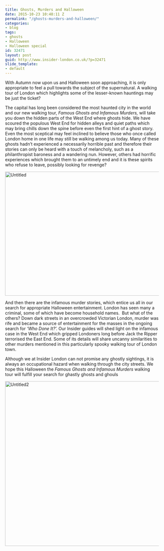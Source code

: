 ```yaml
---
title: Ghosts, Murders and Halloween
date: 2015-10-23 10:48:11 Z
permalink: "/ghosts-murders-and-halloween/"
categories:
- blog
tags:
- ghosts
- Halloween
- Halloween special
id: 32471
layout: post
guid: http://www.insider-london.co.uk/?p=32471
slide_template:
- default
---
```


With Autumn now upon us and Halloween soon approaching, it is only appropriate to feel a pull towards the subject of the supernatural. A walking tour of London which highlights some of the lesser-known hauntings may be just the ticket?

The capital has long been considered the most haunted city in the world and our new walking tour, _Famous Ghosts and Infamous Murders,_ will take you down the hidden parts of the West End where ghosts hide. We have scoured the populous West End for hidden alleys and quiet paths which may bring chills down the spine before even the first hint of a ghost story. Even the most sceptical may feel inclined to believe those who once called London home in one life may still be walking among us today. Many of these ghosts hadn’t experienced a necessarily horrible past and therefore their stories can only be heard with a touch of melancholy, such as a philanthropist baroness and a wandering nun. However, others had horrific experiences which brought them to an untimely end and it is these spirits who refuse to leave, possibly looking for revenge?

[<img class="alignnone size-medium wp-image-32473" src="http://www.insider-london.co.uk/wp-content/uploads/2015/10/Untitled-600x406.png" alt="Untitled" width="600" height="406" />](http://www.insider-london.co.uk/wp-content/uploads/2015/10/Untitled.png)

And then there are the infamous murder stories, which entice us all in our search for appropriate Halloween entertainment. London has seen many a criminal, some of which have become household names.  But what of the others? Down dark streets in an overcrowded Victorian London, murder was rife and became a source of entertainment for the masses in the ongoing search for _‘Who Done It?’._ Our Insider guides will shed light on the infamous case in the West End which gripped Londoners long before Jack the Ripper terrorised the East End. Some of its details will share uncanny similarities to other murders mentioned in this particularly spooky walking tour of London town.

Although we at Insider London can not promise any ghostly sightings, it is always an occupational hazard when walking through the city streets. We hope this Halloween the _Famous Ghosts and Infamous Murders_ walking tour will fulfill your search for ghastly ghosts and ghouls

[<img class="alignnone size-medium wp-image-32472" src="http://www.insider-london.co.uk/wp-content/uploads/2015/10/Untitled2-600x539.png" alt="Untitled2" width="600" height="539" />](http://www.insider-london.co.uk/wp-content/uploads/2015/10/Untitled2.png)
